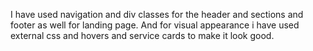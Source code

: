I have used navigation and div classes for the header and sections and footer as well for landing page.
And for visual appearance i have used external css and hovers and service cards to make it look good.
